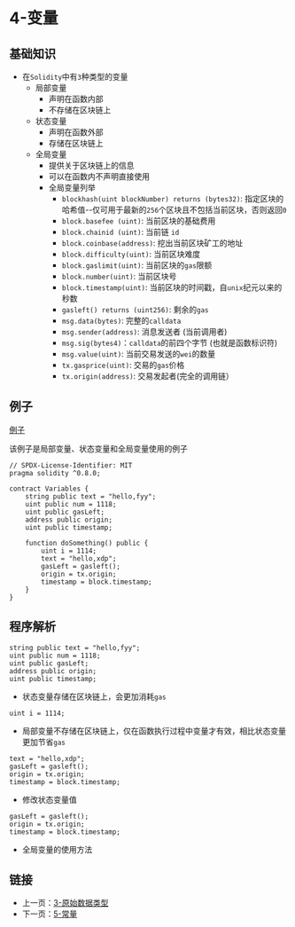 # 4-变量

## 基础知识

* 在`Solidity`中有`3`种类型的变量
    * 局部变量
        * 声明在函数内部
        * 不存储在区块链上
    * 状态变量
        * 声明在函数外部
        * 存储在区块链上
    * 全局变量
        * 提供关于区块链上的信息
        * 可以在函数内不声明直接使用
        * 全局变量列举
            * `blockhash(uint blockNumber) returns (bytes32)`: 指定区块的哈希值--仅可用于最新的`256`个区块且不包括当前区块，否则返回`0`
            * `block.basefee (uint)`: 当前区块的基础费用
            * `block.chainid (uint)`: 当前链 `id`
            * `block.coinbase(address)`: 挖出当前区块矿工的地址
            * `block.difficulty(uint)`: 当前区块难度
            * `block.gaslimit(uint)`: 当前区块的`gas`限额
            * `block.number(uint)`: 当前区块号
            * `block.timestamp(uint)`: 当前区块的时间戳，自`unix`纪元以来的秒数
            * `gasleft() returns (uint256)`: 剩余的`gas`
            * `msg.data(bytes)`: 完整的`calldata`
            * `msg.sender(address)`: 消息发送者 (当前调用者)
            * `msg.sig(bytes4)`：`calldata`的前四个字节 (也就是函数标识符)
            * `msg.value(uint)`: 当前交易发送的`wei`的数量
            * `tx.gasprice(uint)`: 交易的`gas`价格
            * `tx.origin(address)`: 交易发起者(完全的调用链）

## 例子

[例子](../Variables/Variables.sol)

该例子是局部变量、状态变量和全局变量使用的例子

```solidity
// SPDX-License-Identifier: MIT
pragma solidity ^0.8.0;

contract Variables {
    string public text = "hello,fyy";
    uint public num = 1118;
    uint public gasLeft;
    address public origin;
    uint public timestamp;

    function doSomething() public {
        uint i = 1114;
        text = "hello,xdp";
        gasLeft = gasleft();
        origin = tx.origin;
        timestamp = block.timestamp;
    }
}
```

## 程序解析

```solidity
string public text = "hello,fyy";
uint public num = 1118;
uint public gasLeft;
address public origin;
uint public timestamp;
```

* 状态变量存储在区块链上，会更加消耗`gas`

```solidity
uint i = 1114; 
```

* 局部变量不存储在区块链上，仅在函数执行过程中变量才有效，相比状态变量更加节省`gas`

```solidity
text = "hello,xdp";
gasLeft = gasleft();
origin = tx.origin;
timestamp = block.timestamp;
```

* 修改状态变量值

```solidity
gasLeft = gasleft();
origin = tx.origin;
timestamp = block.timestamp;
```

* 全局变量的使用方法

## 链接

* 上一页：[3-原始数据类型](../Primitives/Primitives.md)
* 下一页：[5-常量](../Constants/Constants.md)